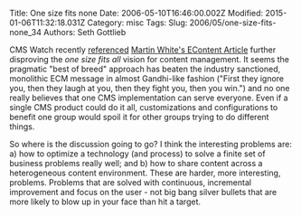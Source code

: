 Title: One size fits none
Date: 2006-05-10T16:46:00.002Z
Modified: 2015-01-06T11:32:18.031Z
Category: misc
Tags: 
Slug: 2006/05/one-size-fits-none_34
Authors: Seth Gottlieb

CMS Watch recently [referenced](http://www.cmswatch.com/Trends/676-One-CMS,-or-two) [Martin White's EContent Article](http://www.econtentmag.com/Articles/ArticlePrint.aspx?ArticleID=15486&amp;CategoryID=12) further disproving the <span style="font-style:italic;">one size fits all</span> vision for content management. It seems the pragmatic "best of breed" approach has beaten the industry sanctioned, monolithic ECM message in almost Gandhi-like fashion ("First they ignore you, then they laugh at you, then they fight you, then you win.") and no one really believes that one CMS implementation can serve everyone. Even if a single CMS product could do it all, customizations and configurations to benefit one group would spoil it for other groups trying to do different things.  

So where is the discussion going to go? I think the interesting problems are: a) how to optimize a technology (and process) to solve a finite set of business problems really well; and b) how to share content across a heterogeneous content environment. These are harder, more interesting, problems. Problems that are solved with continuous, incremental improvement and focus on the user - not big bang silver bullets that are more likely to blow up in your face than hit a target.
